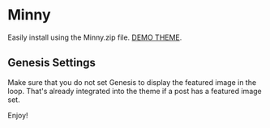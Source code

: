 Minny
=================

Easily install using the Minny.zip file. <a href="http://demo.calvinkoepke.com/minny/" target="_blank">DEMO THEME</a>.

## Genesis Settings
Make sure that you do not set Genesis to display the featured image in the loop. That's already integrated into the theme if a post has a featured image set. 

Enjoy!
